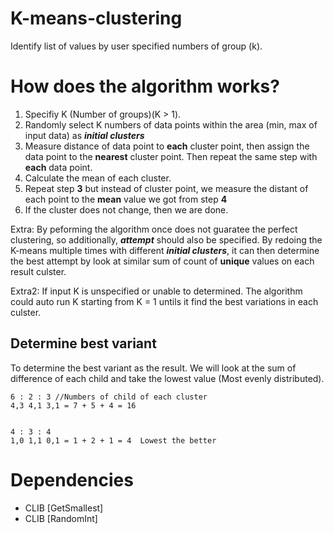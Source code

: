 # K-means-clustering
Identify list of values by user specified numbers of group (k).

# How does the algorithm works?
1. Specifiy K (Number of groups)(K > 1).
2. Randomly select K numbers of data points within the area (min, max of input data) as ***initial clusters***
3. Measure distance of data point to **each** cluster point, then assign the data point to the **nearest** cluster point. Then repeat the same step with **each** data point.
4. Calculate the mean of each cluster.
5. Repeat step **3** but instead of cluster point, we measure the distant of each point to the **mean** value we got from step **4**
6. If the cluster does not change, then we are done.

Extra: By peforming the algorithm once does not guaratee the perfect clustering, so additionally, ***attempt*** should also be specified. By redoing the K-means multiple times with different ***initial clusters***, it can then determine the best attempt by look at similar sum of count of **unique** values on each result culster.

Extra2: If input K is unspecified or unable to determined. The algorithm could auto run K starting from K = 1 untils it find the best variations in each culster.

## Determine best variant 
To determine the best variant as the result. We will look at the sum of difference of each child and take the lowest value (Most evenly distributed).
```
6 : 2 : 3 //Numbers of child of each cluster
4,3 4,1 3,1 = 7 + 5 + 4 = 16


4 : 3 : 4
1,0 1,1 0,1 = 1 + 2 + 1 = 4  Lowest the better
``` 

# Dependencies
- CLIB [GetSmallest]
- CLIB [RandomInt]



